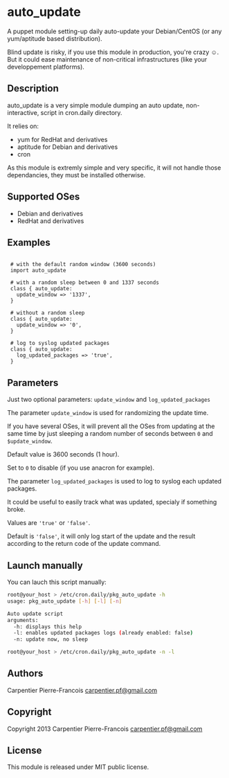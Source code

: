 auto_update
===========

A puppet module setting-up daily auto-update your Debian/CentOS (or any yum/aptitude based distribution).

Blind update is risky, if you use this module in production, you're crazy ☺. But it could ease maintenance of non-critical infrastructures (like your developpement platforms).

Description
-----------

auto_update is a very simple module dumping an auto update, non-interactive, script in cron.daily directory.

It relies on:

* yum for RedHat and derivatives
* aptitude for Debian and derivatives
* cron

As this module is extremly simple and very specific, it will not handle those dependancies, they must be installed otherwise.

Supported OSes
--------------

* Debian and derivatives
* RedHat and derivatives

Examples
--------

```puppet

 # with the default random window (3600 seconds)
 import auto_update

 # with a random sleep between 0 and 1337 seconds
 class { auto_update:
   update_window => '1337',
 }
 
 # without a random sleep
 class { auto_update:
   update_window => '0',
 }

 # log to syslog updated packages
 class { auto_update:
   log_updated_packages => 'true',
 }

```

Parameters
----------

Just two optional parameters: `update_window` and `log_updated_packages`

  
The parameter `update_window` is used for randomizing the update time.
 
If you have several OSes, it will prevent all the OSes 
from updating at the same time by just sleeping a random number of
seconds between `0` and `$update_window`.

Default value is 3600 seconds (1 hour).

Set to `0` to disable (if you use anacron for example).

The parameter `log_updated_packages` is used to log to syslog each updated packages.

It could be useful to easily track what was updated, specialy if something broke.

Values are `'true'` or `'false'`.

Default is `'false'`, it will only log start of the update and the 
result according to the return code of the update command.

Launch manually
---------------

You can lauch this script manually:

```bash
root@your_host > /etc/cron.daily/pkg_auto_update -h
usage: pkg_auto_update [-h] [-l] [-n]

Auto update script
arguments:
  -h: displays this help
  -l: enables updated packages logs (already enabled: false)
  -n: update now, no sleep

root@your_host > /etc/cron.daily/pkg_auto_update -n -l
``` 

Authors
-------

Carpentier Pierre-Francois <carpentier.pf@gmail.com>

Copyright
---------

Copyright 2013 Carpentier Pierre-Francois <carpentier.pf@gmail.com>

License
-------

This module is released under MIT public license. 
